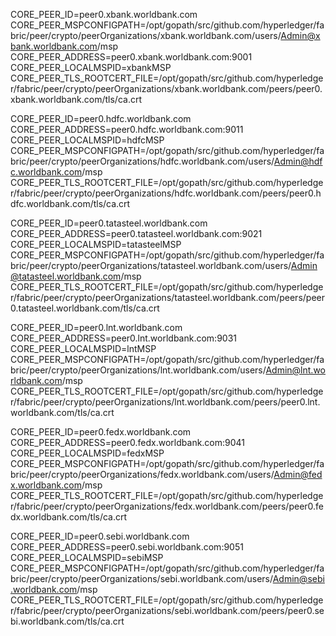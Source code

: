 <!-- xbank peer0 -->
CORE_PEER_ID=peer0.xbank.worldbank.com
CORE_PEER_MSPCONFIGPATH=/opt/gopath/src/github.com/hyperledger/fabric/peer/crypto/peerOrganizations/xbank.worldbank.com/users/Admin@xbank.worldbank.com/msp
CORE_PEER_ADDRESS=peer0.xbank.worldbank.com:9001
CORE_PEER_LOCALMSPID=xbankMSP
CORE_PEER_TLS_ROOTCERT_FILE=/opt/gopath/src/github.com/hyperledger/fabric/peer/crypto/peerOrganizations/xbank.worldbank.com/peers/peer0.xbank.worldbank.com/tls/ca.crt

<!-- hdfc peer0 -->
CORE_PEER_ID=peer0.hdfc.worldbank.com
CORE_PEER_ADDRESS=peer0.hdfc.worldbank.com:9011
CORE_PEER_LOCALMSPID=hdfcMSP
CORE_PEER_MSPCONFIGPATH=/opt/gopath/src/github.com/hyperledger/fabric/peer/crypto/peerOrganizations/hdfc.worldbank.com/users/Admin@hdfc.worldbank.com/msp
CORE_PEER_TLS_ROOTCERT_FILE=/opt/gopath/src/github.com/hyperledger/fabric/peer/crypto/peerOrganizations/hdfc.worldbank.com/peers/peer0.hdfc.worldbank.com/tls/ca.crt

<!-- tatasteel peer0 -->
CORE_PEER_ID=peer0.tatasteel.worldbank.com
CORE_PEER_ADDRESS=peer0.tatasteel.worldbank.com:9021
CORE_PEER_LOCALMSPID=tatasteelMSP
CORE_PEER_MSPCONFIGPATH=/opt/gopath/src/github.com/hyperledger/fabric/peer/crypto/peerOrganizations/tatasteel.worldbank.com/users/Admin@tatasteel.worldbank.com/msp
CORE_PEER_TLS_ROOTCERT_FILE=/opt/gopath/src/github.com/hyperledger/fabric/peer/crypto/peerOrganizations/tatasteel.worldbank.com/peers/peer0.tatasteel.worldbank.com/tls/ca.crt

<!-- lnt peer0 -->
CORE_PEER_ID=peer0.lnt.worldbank.com
CORE_PEER_ADDRESS=peer0.lnt.worldbank.com:9031
CORE_PEER_LOCALMSPID=lntMSP
CORE_PEER_MSPCONFIGPATH=/opt/gopath/src/github.com/hyperledger/fabric/peer/crypto/peerOrganizations/lnt.worldbank.com/users/Admin@lnt.worldbank.com/msp
CORE_PEER_TLS_ROOTCERT_FILE=/opt/gopath/src/github.com/hyperledger/fabric/peer/crypto/peerOrganizations/lnt.worldbank.com/peers/peer0.lnt.worldbank.com/tls/ca.crt

<!-- fedx peer0 -->
CORE_PEER_ID=peer0.fedx.worldbank.com
CORE_PEER_ADDRESS=peer0.fedx.worldbank.com:9041
CORE_PEER_LOCALMSPID=fedxMSP
CORE_PEER_MSPCONFIGPATH=/opt/gopath/src/github.com/hyperledger/fabric/peer/crypto/peerOrganizations/fedx.worldbank.com/users/Admin@fedx.worldbank.com/msp
CORE_PEER_TLS_ROOTCERT_FILE=/opt/gopath/src/github.com/hyperledger/fabric/peer/crypto/peerOrganizations/fedx.worldbank.com/peers/peer0.fedx.worldbank.com/tls/ca.crt

<!-- sebi peer0 -->
CORE_PEER_ID=peer0.sebi.worldbank.com
CORE_PEER_ADDRESS=peer0.sebi.worldbank.com:9051
CORE_PEER_LOCALMSPID=sebiMSP
CORE_PEER_MSPCONFIGPATH=/opt/gopath/src/github.com/hyperledger/fabric/peer/crypto/peerOrganizations/sebi.worldbank.com/users/Admin@sebi.worldbank.com/msp
CORE_PEER_TLS_ROOTCERT_FILE=/opt/gopath/src/github.com/hyperledger/fabric/peer/crypto/peerOrganizations/sebi.worldbank.com/peers/peer0.sebi.worldbank.com/tls/ca.crt

